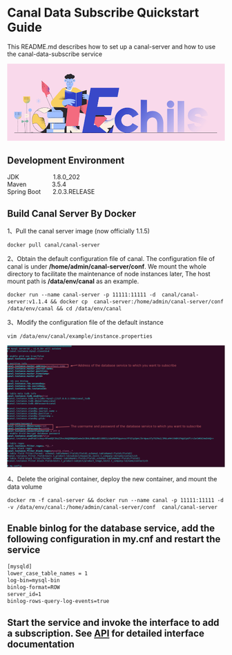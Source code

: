 # Canal Data Subscribe Quickstart Guide

This README.md describes how to set up a canal-server and how to use the canal-data-subscribe service


<p align="center">
  <a>
   <img alt="Framework" src="ECHILS.PNG">
  </a>
</p>

## Development Environment  
JDK     &nbsp;&nbsp;&nbsp;&nbsp;&nbsp;&nbsp;&nbsp;&nbsp;&nbsp;&nbsp;&nbsp;&nbsp;&nbsp;&nbsp;&nbsp;&nbsp;&nbsp;&nbsp;&nbsp;1.8.0_202  
Maven   &nbsp;&nbsp;&nbsp;&nbsp;&nbsp;&nbsp;&nbsp;&nbsp;&nbsp;&nbsp;&nbsp;&nbsp;&nbsp;&nbsp;3.5.4  
Spring Boot &nbsp;&nbsp;&nbsp;&nbsp;&nbsp;&nbsp;2.0.3.RELEASE  

## Build Canal Server By Docker
1、Pull the canal server image (now officially 1.1.5)
````
docker pull canal/canal-server
````
2、Obtain the default configuration file of canal. The configuration file of canal is under **/home/admin/canal-server/conf**. We mount the whole directory to facilitate the maintenance of node instances later, The host mount path is **/data/env/canal** as an example.
````
docker run --name canal-server -p 11111:11111 -d  canal/canal-server:v1.1.4 && docker cp  canal-server:/home/admin/canal-server/conf /data/env/canal && cd /data/env/canal
````
3、Modify the configuration file of the default instance
````
vim /data/env/canal/example/instance.properties
````
<p align="left">
  <a>
   <img alt="Framework" src="EXAMPLE-INSTANCE.JPG">
  </a>
</p>

4、Delete the original container, deploy the new container, and mount the data volume
````
docker rm -f canal-server && docker run --name canal -p 11111:11111 -d -v /data/env/canal:/home/admin/canal-server/conf  canal/canal-server
````

## Enable binlog for the database service, add the following configuration in my.cnf and restart the service
````
[mysqld]
lower_case_table_names = 1
log-bin=mysql-bin
binlog-format=ROW
server_id=1
binlog-rows-query-log-events=true
````

## Start the service and invoke the interface to add a subscription. See [API](./canal-data-subscribe-api.yaml) for detailed interface documentation